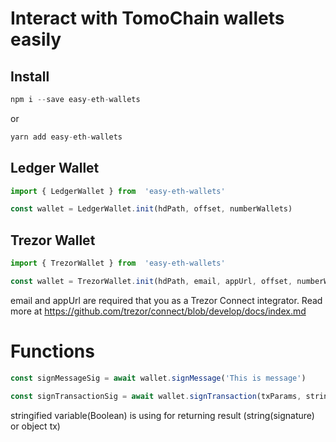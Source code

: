 # Interact with TomoChain wallets easily


## Install
```javascript
npm i --save easy-eth-wallets
```
or
```javascript
yarn add easy-eth-wallets
```

## Ledger Wallet
```javascript
import { LedgerWallet } from  'easy-eth-wallets'

const wallet = LedgerWallet.init(hdPath, offset, numberWallets)
```

## Trezor Wallet
```javascript
import { TrezorWallet } from  'easy-eth-wallets'

const wallet = TrezorWallet.init(hdPath, email, appUrl, offset, numberWallets)
```

email and appUrl are required that you as a Trezor Connect integrator. Read more at https://github.com/trezor/connect/blob/develop/docs/index.md

# Functions

```javascript
const signMessageSig = await wallet.signMessage('This is message')

const signTransactionSig = await wallet.signTransaction(txParams, stringified)
```
stringified variable(Boolean) is using for returning result (string(signature) or object tx)

